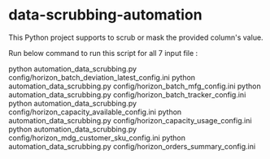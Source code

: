 # data-scrubbing-automation
This Python project supports to scrub or mask the provided column's value.

Run below command to run this script for all 7 input file :

python automation_data_scrubbing.py config/horizon_batch_deviation_latest_config.ini
python automation_data_scrubbing.py config/horizon_batch_mfg_config.ini
python automation_data_scrubbing.py config/horizon_batch_tracker_config.ini 
python automation_data_scrubbing.py config/horizon_capacity_available_config.ini
python automation_data_scrubbing.py config/horizon_capacity_usage_config.ini
python automation_data_scrubbing.py config/horizon_mdg_customer_sku_config.ini
python automation_data_scrubbing.py config/horizon_orders_summary_config.ini
